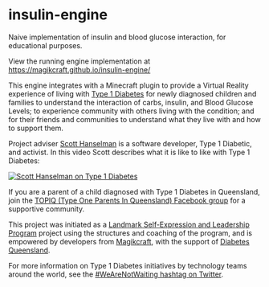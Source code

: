 # insulin-engine
Naive implementation of insulin and blood glucose interaction, for educational purposes.

View the running engine implementation at https://magikcraft.github.io/insulin-engine/

This engine integrates with a Minecraft plugin to provide a Virtual Reality experience of living with [Type 1 Diabetes](https://www.diabetesaustralia.com.au/type-1-diabetes) for newly diagnosed children and families to understand the interaction of carbs, insulin, and Blood Glucose Levels; to experience community with others living with the condition; and for their friends and communities to understand what they live with and how to support them.

Project adviser [Scott Hanselman](http://www.hanselman.com/) is a software developer, Type 1 Diabetic, and activist. In this video Scott describes what it is like to like with Type 1 Diabetes:

[![Scott Hanselman on Type 1 Diabetes](https://img.youtube.com/vi/jsxFbDIvQRw/0.jpg)](https://www.youtube.com/watch?v=jsxFbDIvQRw)

If you are a parent of a child diagnosed with Type 1 Diabetes in Queensland, join the [TOPIQ (Type One Parents In Queensland) Facebook group](https://www.facebook.com/groups/TOPIQ/) for a supportive community.

This project was initiated as a [Landmark Self-Expression and Leadership Program](http://www.landmarkworldwide.com/advanced-programs/self-expression-and-leadership-program) project using the structures and coaching of the program, and is empowered by developers from [Magikcraft](http://www.magikcraft.io), with the support of [Diabetes Queensland](http://www.diabetesqld.org.au/).

For more information on Type 1 Diabetes initiatives by technology teams around the world, see the [#WeAreNotWaiting hashtag on Twitter](https://twitter.com/search?q=%23WeAreNotWaiting&src=typd).
